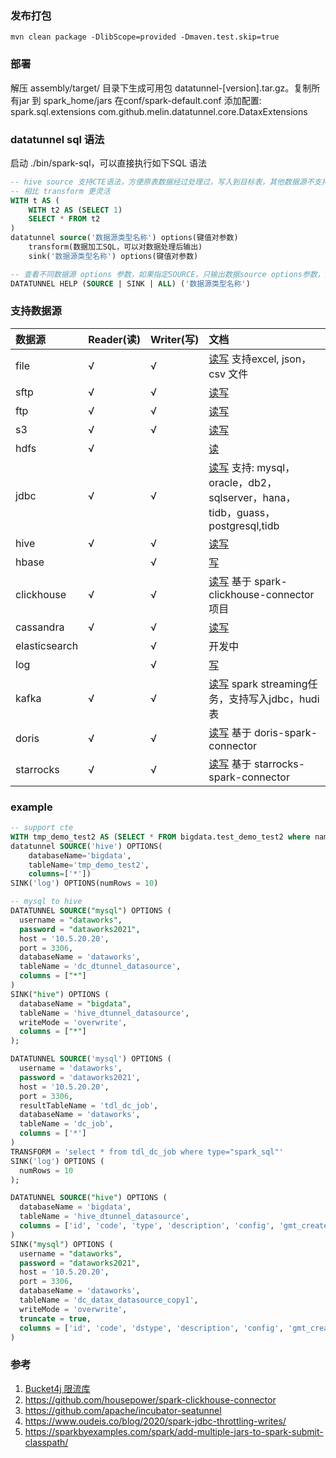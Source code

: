 ### 发布打包
```
mvn clean package -DlibScope=provided -Dmaven.test.skip=true
```

### 部署

解压 assembly/target/ 目录下生成可用包 datatunnel-[version].tar.gz。复制所有jar 到 spark_home/jars 
在conf/spark-default.conf 添加配置: spark.sql.extensions com.github.melin.datatunnel.core.DataxExtensions

### datatunnel sql 语法

启动 ./bin/spark-sql，可以直接执行如下SQL 语法

```sql
-- hive source 支持CTE语法，方便原表数据经过处理过，写入到目标表，其他数据源不支持CTE 语法。
-- 相比 transform 更灵活
WITH t AS (
    WITH t2 AS (SELECT 1)
    SELECT * FROM t2
)
datatunnel source('数据源类型名称') options(键值对参数) 
    transform(数据加工SQL，可以对数据处理后输出)
    sink('数据源类型名称') options(键值对参数)
```

```sql
-- 查看不同数据源 options 参数，如果指定SOURCE，只输出数据source options参数，如果指定SINK，只输出数据sink options参数。如果输出为空，说明不支持source或者sink
DATATUNNEL HELP (SOURCE | SINK | ALL) ('数据源类型名称')

```

### 支持数据源

| 数据源           | Reader(读) | Writer(写)    | 文档                                                                               |
|:--------------|:----------| :------      |:---------------------------------------------------------------------------------|
| file          | √         | √            | [读写](doc/file.md) 支持excel, json，csv 文件                                           |
| sftp          | √         | √            | [读写](doc/sftp.md)                                                                |
| ftp           | √         | √            | [读写](doc/ftp.md)                                                                 |
| s3            | √         | √            | [读写](doc/s3.md)                                                                  |
| hdfs          | √         |              | [读](doc/hdfs.md)                                                                 |
| jdbc          | √         | √            | [读写](doc/jdbc.md) 支持: mysql，oracle，db2，sqlserver，hana，tidb，guass，postgresql,tidb |
| hive          | √         | √            | [读写](doc/hive.md)                                                                |
| hbase         |           | √            | [写](doc/hbase.md)                                                                |
| clickhouse    | √         | √            | [读写](doc/clickhouse.md) 基于 spark-clickhouse-connector 项目                         |
| cassandra     | √         | √            | [读写](doc/cassandra.md)                                                           |
| elasticsearch |           | √            | 开发中                                                                              |
| log           |           | √            | [写](doc/log.md)                                                                  |
| kafka         | √         | √            | [读写](doc/kafka.md) spark streaming任务，支持写入jdbc，hudi表                              |
| doris         | √         | √            | [读写](doc/doris.md) 基于 doris-spark-connector                                      |
| starrocks     | √         | √            | [读写](doc/starrocks.md) 基于 starrocks-spark-connector                              |

### example
```sql
-- support cte
WITH tmp_demo_test2 AS (SELECT * FROM bigdata.test_demo_test2 where name is not null)
datatunnel SOURCE('hive') OPTIONS(
    databaseName='bigdata',
    tableName='tmp_demo_test2',
    columns=['*'])
SINK('log') OPTIONS(numRows = 10)

-- mysql to hive
DATATUNNEL SOURCE("mysql") OPTIONS (
  username = "dataworks",
  password = "dataworks2021",
  host = '10.5.20.20',
  port = 3306,
  databaseName = 'dataworks',
  tableName = 'dc_dtunnel_datasource',
  columns = ["*"]
)
SINK("hive") OPTIONS (
  databaseName = "bigdata",
  tableName = 'hive_dtunnel_datasource',
  writeMode = 'overwrite',
  columns = ["*"]
);

DATATUNNEL SOURCE('mysql') OPTIONS (
  username = 'dataworks',
  password = 'dataworks2021',
  host = '10.5.20.20',
  port = 3306,
  resultTableName = 'tdl_dc_job',
  databaseName = 'dataworks',
  tableName = 'dc_job',
  columns = ['*']
)
TRANSFORM = 'select * from tdl_dc_job where type="spark_sql"'
SINK('log') OPTIONS (
  numRows = 10
);

DATATUNNEL SOURCE("hive") OPTIONS (
  databaseName = 'bigdata',
  tableName = 'hive_dtunnel_datasource',
  columns = ['id', 'code', 'type', 'description', 'config', 'gmt_created', 'gmt_modified', 'creater', 'modifier']
)
SINK("mysql") OPTIONS (
  username = "dataworks",
  password = "dataworks2021",
  host = '10.5.20.20',
  port = 3306,
  databaseName = 'dataworks',
  tableName = 'dc_datax_datasource_copy1',
  writeMode = 'overwrite',
  truncate = true,
  columns = ['id', 'code', 'dstype', 'description', 'config', 'gmt_created', 'gmt_modified', 'creater', 'modifier']
)
```

### 参考

1. [Bucket4j 限流库](https://github.com/vladimir-bukhtoyarov/bucket4j)
2. https://github.com/housepower/spark-clickhouse-connector
3. https://github.com/apache/incubator-seatunnel
4. https://www.oudeis.co/blog/2020/spark-jdbc-throttling-writes/
5. https://sparkbyexamples.com/spark/add-multiple-jars-to-spark-submit-classpath/
